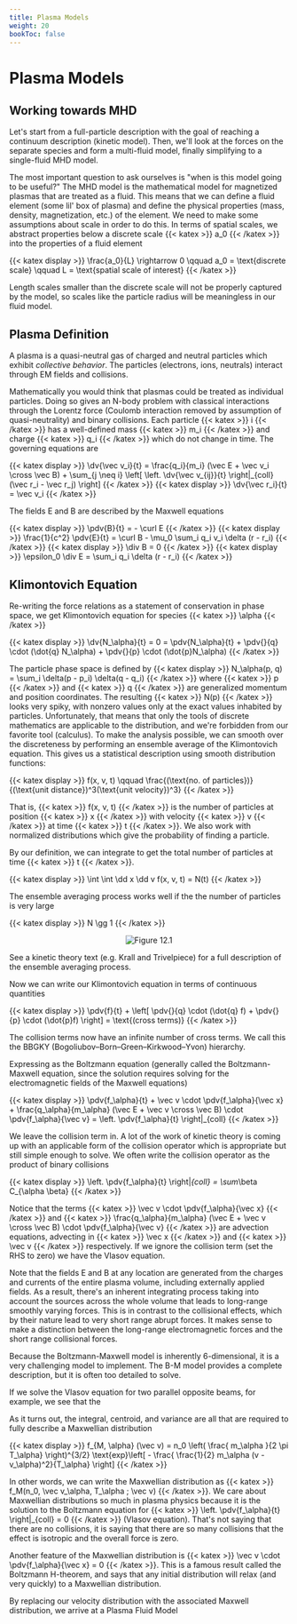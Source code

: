 ```yaml
---
title: Plasma Models
weight: 20
bookToc: false
---
```


# Plasma Models

## Working towards MHD

Let's start from a full-particle description with the goal of reaching a continuum description (kinetic model). Then, we'll look at the forces on the separate species and form a multi-fluid model, finally simplifying to a single-fluid MHD model.

The most important question to ask ourselves is "when is this model going to be useful?" The MHD model is the mathematical model for magnetized plasmas that are treated as a fluid. This means that we can define a fluid element (some lil' box of plasma) and define the physical properties (mass, density, magnetization, etc.) of the element. We need to make some assumptions about scale in order to do this. In terms of spatial scales, we abstract properties below a discrete scale {{< katex >}} a_0 {{< /katex >}}  into the properties of a fluid element

{{< katex display >}}
\frac{a_0}{L} \rightarrow 0 \qquad a_0 = \text{discrete scale} \qquad L = \text{spatial scale of interest}
{{< /katex >}}

Length scales smaller than the discrete scale will not be properly captured by the model, so scales like the particle radius will be meaningless in our fluid model.

## Plasma Definition

A plasma is a quasi-neutral gas of charged and neutral particles which exhibit _collective behavior_. The particles (electrons, ions, neutrals) interact through EM fields and collisions.

Mathematically you would think that plasmas could be treated as individual particles. Doing so gives an N-body problem with classical interactions through the Lorentz force (Coulomb interaction removed by assumption of quasi-neutrality) and binary collisions. Each particle {{< katex >}} i {{< /katex >}}  has a well-defined mass {{< katex >}} m_i {{< /katex >}}  and charge {{< katex >}} q_i {{< /katex >}}  which do not change in time. The governing equations are

{{< katex display >}}
\dv{\vec v_i}{t} = \frac{q_i}{m_i} (\vec E + \vec v_i \cross \vec B) + \sum_{j \neq i} \left[ \left. \dv{\vec v_{ij}}{t} \right|_{coll} (\vec r_i - \vec r_j) \right]
{{< /katex >}}
{{< katex display >}}
\dv{\vec r_i}{t} = \vec v_i
{{< /katex >}}

The fields E and B are described by the Maxwell equations

{{< katex display >}}
\pdv{B}{t} = - \curl E
{{< /katex >}}
{{< katex display >}}
\frac{1}{c^2} \pdv{E}{t} = \curl B - \mu_0 \sum_i q_i v_i \delta (r - r_i)
{{< /katex >}}
{{< katex display >}}
\div B = 0
{{< /katex >}}
{{< katex display >}}
\epsilon_0 \div E = \sum_i q_i \delta (r - r_i)
{{< /katex >}}

## Klimontovich Equation

Re-writing the force relations as a statement of conservation in phase space, we get Klimontovich equation for species {{< katex >}} \alpha {{< /katex >}} 

{{< katex display >}}
\dv{N_\alpha}{t} = 0 = \pdv{N_\alpha}{t} + \pdv{}{q} \cdot (\dot{q} N_\alpha) + \pdv{}{p} \cdot (\dot{p}N_\alpha)
{{< /katex >}}

The particle phase space is defined by 
{{< katex display >}}
N_\alpha(p, q) = \sum_i \delta(p - p_i) \delta(q - q_i)
{{< /katex >}}
where {{< katex >}} p {{< /katex >}} and {{< katex >}} q {{< /katex >}} are generalized momentum and position coordinates. The resulting {{< katex >}} N(p) {{< /katex >}} looks very spiky, with nonzero values only at the exact values inhabited by particles. Unfortunately, that means that only the tools of discrete mathematics are applicable to the distribution, and we're forbidden from our favorite tool (calculus). To make the analysis possible, we can smooth over the discreteness by performing an ensemble average of the Klimontovich equation. This gives us a statistical description using smooth distribution functions:

{{< katex display >}}
f(x, v, t) \qquad \frac{(\text{no. of particles})}{(\text{unit distance})^3(\text{unit velocity})^3}
{{< /katex >}}

That is, {{< katex >}} f(x, v, t) {{< /katex >}} is the number of particles at position {{< katex >}} x {{< /katex >}} with velocity {{< katex >}} v {{< /katex >}} at time {{< katex >}} t {{< /katex >}}. We also work with normalized distributions which give the probability of finding a particle.

By our definition, we can integrate to get the total number of particles at time {{< katex >}} t {{< /katex >}}.

{{< katex display >}}
\int \int \dd x \dd v f(x, v, t) = N(t)
{{< /katex >}}

The ensemble averaging process works well if the the number of particles is very large

{{< katex display >}}
N \gg 1
{{< /katex >}}

<p align="center"> <img alt="Figure 12.1" src="/r/img/12.1.png" /> </p>

See a kinetic theory text (e.g. Krall and Trivelpiece) for a full description of the ensemble averaging process.

Now we can write our Klimontovich equation in terms of continuous quantities

{{< katex display >}}
\pdv{f}{t} + \left[ \pdv{}{q} \cdot (\dot{q} f) + \pdv{}{p} \cdot (\dot{p}f) \right] = \text{(cross terms)}
{{< /katex >}}

The collision terms now have an infinite number of cross terms. We call this the BBGKY (Bogoliubov–Born–Green–Kirkwood–Yvon) hierarchy.

Expressing as the Boltzmann equation (generally called the Boltzmann-Maxwell equation, since the solution requires solving for the electromagnetic fields of the Maxwell equations)

{{< katex display >}}
\pdv{f_\alpha}{t} + \vec v \cdot \pdv{f_\alpha}{\vec x} + \frac{q_\alpha}{m_\alpha} (\vec E + \vec v \cross \vec B) \cdot \pdv{f_\alpha}{\vec v} = \left. \pdv{f_\alpha}{t} \right|_{coll}
{{< /katex >}}

We leave the collision term in. A lot of the work of kinetic theory is coming up with an applicable form of the collision operator which is appropriate but still simple enough to solve. We often write the collision operator as the product of binary collisions

{{< katex display >}}
 \left. \pdv{f_\alpha}{t} \right|_{coll} = \sum_\beta C_{\alpha \beta}
{{< /katex >}}

Notice that the terms {{< katex >}} \vec v \cdot \pdv{f_\alpha}{\vec x} {{< /katex >}} and {{< katex >}} \frac{q_\alpha}{m_\alpha} (\vec E + \vec v \cross \vec B) \cdot \pdv{f_\alpha}{\vec v} {{< /katex >}} are advection equations, advecting in {{< katex >}} \vec x {{< /katex >}} and {{< katex >}} \vec v {{< /katex >}} respectively. If we ignore the collision term (set the RHS to zero) we have the Vlasov equation.

Note that the fields E and B at any location are generated from the charges and currents of the entire plasma volume, including externally applied fields. As a result, there's an inherent integrating process taking into account the sources across the whole volume that leads to long-range smoothly varying forces. This is in contrast to the collisional effects, which by their nature lead to very short range abrupt forces. It makes sense to make a distinction between the long-range electromagnetic forces and the short range collisional forces.

Because the Boltzmann-Maxwell model is inherently 6-dimensional, it is a very challenging model to implement. The B-M model provides a complete description, but it is often too detailed to solve.

If we solve the Vlasov equation for two parallel opposite beams, for example, we see that the 

As it turns out, the integral, centroid, and variance are all that are required to fully describe a Maxwellian distribution

{{< katex display >}}
f_{M, \alpha} (\vec v) = n_0 \left( \frac{ m_\alpha }{2 \pi T_\alpha} \right)^{3/2} \text{exp}\left[ - \frac{ \frac{1}{2} m_\alpha (v - v_\alpha)^2}{T_\alpha} \right]
{{< /katex >}}

In other words, we can write the Maxwellian distribution as {{< katex >}} f_M(n_0, \vec v_\alpha, T_\alpha ; \vec v) {{< /katex >}}. We care about Maxwellian distributions so much in plasma physics because it is the solution to the Boltzmann equation for {{< katex >}} \left. \pdv{f_\alpha}{t} \right|_{coll} = 0 {{< /katex >}} (Vlasov equation). That's not saying that there are no collisions, it is saying that there are so many collisions that the effect is isotropic and the overall force is zero.

Another feature of the Maxwellian distribution is {{< katex >}} \vec v \cdot \pdv{f_\alpha}{\vec x} = 0 {{< /katex >}}. This is a famous result called the Boltzmann H-theorem, and says that any initial distribution will relax (and very quickly) to a Maxwellian distribution.

By replacing our velocity distribution with the associated Maxwell distribution, we arrive at a Plasma Fluid Model 

